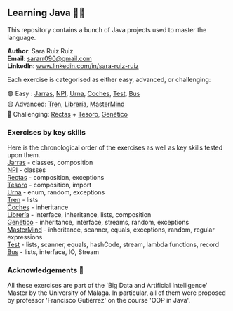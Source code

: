 ## Learning Java 👩‍💻

This repository contains a bunch of Java projects used to master the language.

**Author**: Sara Ruiz Ruiz <br />
**Email**: sararr090@gmail.com <br />
**LinkedIn**: www.linkedin.com/in/sara-ruiz-ruiz  <br />

Each exercise is categorised as either easy, advanced, or challenging: 

🟢 Easy : [Jarras](https://github.com/sararuizruiz/Learning_Java/tree/main/mdJarras), [NPI](https://github.com/sararuizruiz/Learning_Java/tree/main/mdNPI), [Urna](https://github.com/sararuizruiz/Learning_Java/tree/main/mdUrna), [Coches](https://github.com/sararuizruiz/Learning_Java/tree/main/mdCoches), [Test](https://github.com/sararuizruiz/Learning_Java/tree/main/mdTestL), [Bus](https://github.com/sararuizruiz/Learning_Java/tree/main/mdBusV1L) <br />
🟡 Advanced: [Tren](https://github.com/sararuizruiz/Learning_Java/tree/main/mdTren), [Librería](https://github.com/sararuizruiz/Learning_Java/tree/main/mdLibreriaV3L), [MasterMind](https://github.com/sararuizruiz/Learning_Java/tree/main/mdMastermindL)  <br />
🔴 Challenging: [Rectas](https://github.com/sararuizruiz/Learning_Java/tree/main/mdRectas) + [Tesoro](https://github.com/sararuizruiz/Learning_Java/tree/main/mdTesoro), [Genético](https://github.com/sararuizruiz/Learning_Java/tree/main/mdGenetico) <br />

### Exercises by key skills
Here is the chronological order of the exercises as well as key skills tested upon them. <br />
[Jarras](https://github.com/sararuizruiz/Learning_Java/tree/main/mdJarras) - classes, composition <br />
[NPI](https://github.com/sararuizruiz/Learning_Java/tree/main/mdNPI) - classes <br />
[Rectas](https://github.com/sararuizruiz/Learning_Java/tree/main/mdRectas) - composition, exceptions <br />
[Tesoro](https://github.com/sararuizruiz/Learning_Java/tree/main/mdTesoro) - composition, import <br />
[Urna](https://github.com/sararuizruiz/Learning_Java/tree/main/mdUrna) - enum, random, exceptions <br />
[Tren](https://github.com/sararuizruiz/Learning_Java/tree/main/mdTren) - lists <br />
[Coches](https://github.com/sararuizruiz/Learning_Java/tree/main/mdCoches) - inheritance <br />
[Librería](https://github.com/sararuizruiz/Learning_Java/tree/main/mdLibreriaV3L) - interface, inheritance, lists, composition <br />
[Genético](https://github.com/sararuizruiz/Learning_Java/tree/main/mdGenetico) - inheritance, interface, streams, random, exceptions <br />
[MasterMind](https://github.com/sararuizruiz/Learning_Java/tree/main/mdMastermindL) - inheritance, scanner, equals, exceptions, random, regular expressions <br />
[Test](https://github.com/sararuizruiz/Learning_Java/tree/main/mdTestL) - lists, scanner, equals, hashCode, stream, lambda functions, record <br />
[Bus](https://github.com/sararuizruiz/Learning_Java/tree/main/mdBusV1L) - lists, interface, IO, Stream <br />
 
 
 







### Acknowledgements 👏
All these exercises are part of the 'Big Data and Artificial Intelligence' Master by the University of Málaga.
In particular, all of them were proposed by professor 'Francisco Gutiérrez' on the course 'OOP in Java'.

